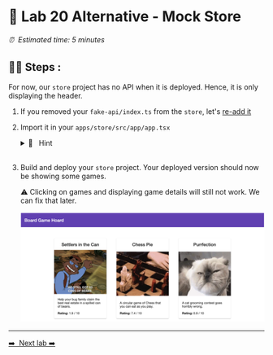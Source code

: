 # 🧲 Lab 20 Alternative - Mock Store

###### ⏰ &nbsp;Estimated time: 5 minutes

## 🏋️‍♀️ Steps :

For now, our `store` project has no API when it is deployed. Hence, it is only displaying the header.

1. If you removed your `fake-api/index.ts` from the `store`, let's [re-add it](https://github.com/nrwl/nx-workshop/blob/master/examples/lab2/apps/store/src/fake-api/index.ts)
   <br />

2. Import it in your `apps/store/src/app/app.tsx`

   <details>
   <summary>🐳 &nbsp;&nbsp;Hint</summary>

   ```typescript
    import { getAllGames } from '../fake-api/index';

    export const App = () => {
    const history = useHistory();

    return (
      <>
        <Header title="Board Game Hoard" />
          <div className={styles.container}>
            <div className={styles['games-layout']}>
              {getAllGames().map((x) => (
                <Card
                  key={x.id}
                  className={styles['game-card']}
                  onClick={() => history.push(`/game/${x.id}`)}
                >
   ```

   </details>
   <br />

3. Build and deploy your `store` project. Your deployed version should now be showing some games.

   ⚠️ Clicking on games and displaying game details will still not work. We can fix that later.

   <img src="./lab20_result.png" width="500" alt="screenshot of lab20 result">
   <br />

---

[➡️ &nbsp;Next lab ➡️](../lab21-alt/LAB.md)
